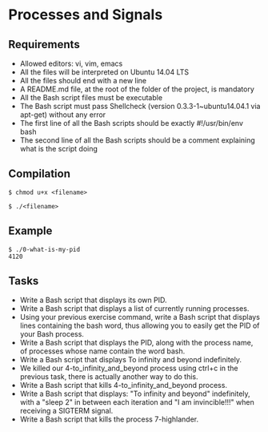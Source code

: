 # Processes and Signals

## Requirements
* Allowed editors: vi, vim, emacs
* All the files will be interpreted on Ubuntu 14.04 LTS
* All the files should end with a new line
* A README.md file, at the root of the folder of the project, is mandatory
* All the Bash script files must be executable
* The Bash script must pass Shellcheck (version 0.3.3-1~ubuntu14.04.1 via apt-get) without any error
* The first line of all the Bash scripts should be exactly #!/usr/bin/env bash
* The second line of all the Bash scripts should be a comment explaining what is the script doing

## Compilation
`$ chmod u+x <filename>`

`$ ./<filename>`

## Example
```
$ ./0-what-is-my-pid
4120
```

## Tasks
* Write a Bash script that displays its own PID.
* Write a Bash script that displays a list of currently running processes.
* Using your previous exercise command, write a Bash script that displays lines containing the bash word, thus allowing you to easily get the PID of your Bash process.
* Write a Bash script that displays the PID, along with the process name, of processes whose name contain the word bash.
* Write a Bash script that displays To infinity and beyond indefinitely.
* We killed our 4-to_infinity_and_beyond process using ctrl+c in the previous task, there is actually another way to do this.
* Write a Bash script that kills 4-to_infinity_and_beyond process.
* Write a Bash script that displays: "To infinity and beyond" indefinitely, with a "sleep 2" in between each iteration and "I am invincible!!!" when receiving a SIGTERM signal.
* Write a Bash script that kills the process 7-highlander.
